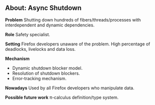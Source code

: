 ## About: Async Shutdown

**Problem** Shutting down hundreds of fibers/threads/processes with interdependent and dynamic dependencies.

**Role** Safety specialist.

**Setting** Firefox developers unaware of the problem. High percentage of deadlocks, livelocks and data loss.

**Mechanism**

- Dynamic shutdown blocker model.
- Resolution of shutdown blockers.
- Error-tracking mechanism.

**Nowadays** Used by all Firefox developers who manipulate data.

**Possible future work** π-calculus definition/type system.
